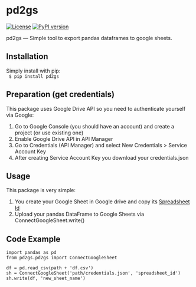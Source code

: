 pd2gs
===========
[![License](https://img.shields.io/pypi/l/pd2gs.svg)](https://pypi.python.org/pypi/pd2gs/)
[![PyPI version](https://badge.fury.io/py/pd2gs.svg)](https://pypi.python.org/pypi/pd2gs)


pd2gs — Simple tool to export pandas dataframes to google sheets.


Installation
--------
Simply install with pip:  <br>
    <code> $ pip install pd2gs </code>
    
Preparation (get credentials)
--------
This package uses Google Drive API so you need to authenticate yourself via Google:  
1.  Go to Google Console (you should have an acoount) and create a project (or use existing one)  
2.  Enable Google Drive API in API Manager  
3.  Go to Credentials (API Manager) and select New Credentials > Service Account Key  
4.  After creating Service Account Key you download your credentials.json  

Usage
--------
This package is very simple:  
1.  You create your Google Sheet in Google drive and copy its <a href="http://take.ms/JP5iC">Spreadsheet Id</a>  
2.  Upload your pandas DataFrame to Google Sheets via ConnectGoogleSheet.write()

Code Example
--------
    import pandas as pd      
    from pd2gs.pd2gs import ConnectGoogleSheet 
         
    df = pd.read_csv(path + 'df.csv')         
    sh = ConnectGoogleSheet('path/credentials.json', 'spreadsheet_id')    
    sh.write(df, 'new_sheet_name')    

